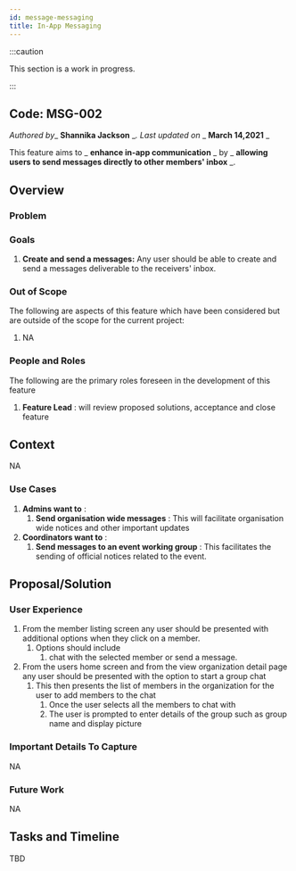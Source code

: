 ```yaml
---
id: message-messaging
title: In-App Messaging
---
```


:::caution

This section is a work in progress.

:::

## Code: MSG-002
_Authored by__ **Shannika Jackson** __. Last updated on_ _ **March 14,2021** _

This feature aims to _ **enhance in-app communication** _ by _ **allowing users to send messages directly to other members' inbox** _.

## Overview

### Problem

### Goals

1. **Create and send a messages:** Any user should be able to create and send a messages deliverable to the receivers' inbox.

### Out of Scope

The following are aspects of this feature which have been considered but are outside of the scope for the current project:

1. NA

### People and Roles

The following are the primary roles foreseen in the development of this feature

1. **Feature Lead** : will review proposed solutions, acceptance and close feature

## Context

NA

### Use Cases

1. **Admins want to** :
    1. **Send organisation wide messages** : This will facilitate organisation wide notices and other important updates
2. **Coordinators want to** :
    1. **Send messages to an event working group** : This facilitates the sending of official notices related to the event.

## Proposal/Solution

### User Experience

1. From the member listing screen any user should be presented with additional options when they click on a member. 
    1. Options should include 
       1. chat with the selected member or send a message.
2. From the users home screen and from the view organization detail page any user should be presented with the option to start a group chat
    1. This then presents the list of members in the organization for the user to add members to the chat
        1. Once the user selects all the members to chat with 
        2. The user is prompted to enter details of the group such as group name and display picture
   
### Important Details To Capture

NA

### Future Work
NA


## Tasks and Timeline

TBD